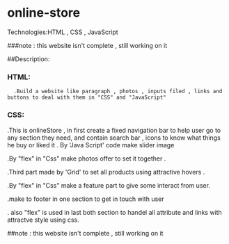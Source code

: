 # online-store
Technologies:HTML , CSS , JavaScript


  ###note :
  this website isn't complete , still working on it
  
  
##Description: 
  ### HTML:
      .Build a website like paragraph , photos , inputs filed , links and buttons to deal with them in "CSS" and "JavaScript"


### CSS:
  .This is onlineStore , in first create a fixed navigation bar to help user go to any section they need, and contain search bar , icons to know what things he buy or      liked it
  . By 'Java Script' code make slider image 
  
  .By "flex" in "Css" make photos offer to set it together .
  
  .Third part made by 'Grid' to set all products using attractive hovers .
  
  .By "flex" in "Css" make a feature part to give some interact from user.
  
  .make to footer in one section to get in touch with user
  
  . also "flex" is used in last both section to handel all attribute and links with attractve style using css.
  
  ##note :
  this website isn't complete , still working on it
